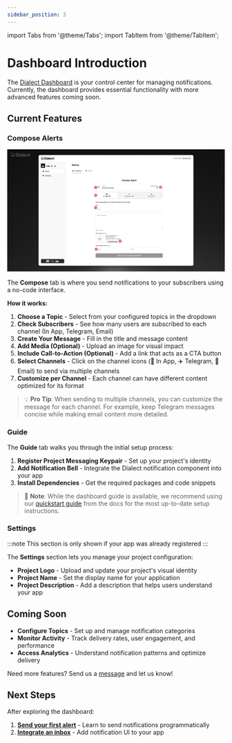 ```yaml
---
sidebar_position: 3
---
```


import Tabs from '@theme/Tabs';
import TabItem from '@theme/TabItem';

# Dashboard Introduction

The [Dialect Dashboard](https://dashboard.dialect.to) is your control center for managing notifications. Currently, the dashboard provides essential functionality with more advanced features coming soon.

## Current Features

### Compose Alerts

![Screenshot from Dialect Dashboard](../../../static/img/dashboard-overview-compose.png)

The **Compose** tab is where you send notifications to your subscribers using a no-code interface.

**How it works:**
1. **Choose a Topic** - Select from your configured topics in the dropdown
2. **Check Subscribers** - See how many users are subscribed to each channel (In App, Telegram, Email)
3. **Create Your Message** - Fill in the title and message content
4. **Add Media (Optional)** - Upload an image for visual impact
5. **Include Call-to-Action (Optional)** - Add a link that acts as a CTA button
6. **Select Channels** - Click on the channel icons (📱 In App, ✈️ Telegram, 📧 Email) to send via multiple channels
7. **Customize per Channel** - Each channel can have different content optimized for its format

> 💡 **Pro Tip**: When sending to multiple channels, you can customize the message for each channel. For example, keep Telegram messages concise while making email content more detailed.

### Guide

The **Guide** tab walks you through the initial setup process:

1. **Register Project Messaging Keypair** - Set up your project's identity
2. **Add Notification Bell** - Integrate the Dialect notification component into your app
3. **Install Dependencies** - Get the required packages and code snippets

> 📖 **Note**: While the dashboard guide is available, we recommend using our [quickstart guide](../quick-start.md) from the docs for the most up-to-date setup instructions.

### Settings

:::note
This section is only shown if your app was already registered
:::

The **Settings** section lets you manage your project configuration:

- **Project Logo** - Upload and update your project's visual identity
- **Project Name** - Set the display name for your application  
- **Project Description** - Add a description that helps users understand your app

## Coming Soon

- **Configure Topics** - Set up and manage notification categories
- **Monitor Activity** - Track delivery rates, user engagement, and performance  
- **Access Analytics** - Understand notification patterns and optimize delivery

Need more features? Send us a [message](mailto:hello@dialect.to) and let us know!

## Next Steps

After exploring the dashboard:

1. **[Send your first alert](../send)** - Learn to send notifications programmatically
2. **[Integrate an inbox](../integrate-inbox/index.md)** - Add notification UI to your app
